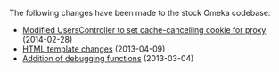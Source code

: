 
The following changes have been made to the stock Omeka codebase:

* [Modified UsersController to set cache-cancelling cookie for proxy](https://github.com/dpla/exhibitions/commit/b924e7dab383c954deea37df70f372654539d51b) (2014-02-28)
* [HTML template changes](https://github.com/dpla/exhibitions/commit/f564af2957246a3cf847f23872989ad1938ceb29) (2013-04-09)
* [Addition of debugging functions](https://github.com/dpla/exhibitions/commit/05aab1f5184a6e384c2557eb7d1dbc3c7dbee651) (2013-03-04)

